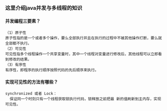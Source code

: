 ### 这里介绍java并发与多线程的知识

#### 并发编程三要素？

```text
（1）原子性
原子性指的是一个或者多个操作，要么全部执行并且在执行的过程中不被其他操作打断，要么就全部都不执行。
（2）可见性
可见性指多个线程操作一个共享变量时，其中一个线程对变量进行修改后，其他线程可以立即看到修改的结果。
（3）有序性
有序性，即程序的执行顺序按照代码的先后顺序来执行。
```
#### 实现可见性的方法有哪些？

```text
synchronized 或者 Lock：
  保证同一个时刻只有一个线程获取锁执行代码，锁释放之前把最 新的值刷新到主内存，实现可见性。
```